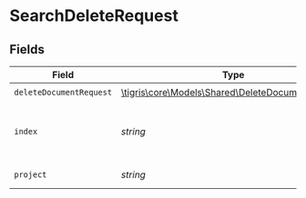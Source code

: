 # SearchDeleteRequest


## Fields

| Field                                                                                            | Type                                                                                             | Required                                                                                         | Description                                                                                      |
| ------------------------------------------------------------------------------------------------ | ------------------------------------------------------------------------------------------------ | ------------------------------------------------------------------------------------------------ | ------------------------------------------------------------------------------------------------ |
| `deleteDocumentRequest`                                                                          | [\tigris\core\Models\Shared\DeleteDocumentRequest](../../models/shared/DeleteDocumentRequest.md) | :heavy_check_mark:                                                                               | N/A                                                                                              |
| `index`                                                                                          | *string*                                                                                         | :heavy_check_mark:                                                                               | The index name of the documents that needs deletion.                                             |
| `project`                                                                                        | *string*                                                                                         | :heavy_check_mark:                                                                               | The project name.                                                                                |